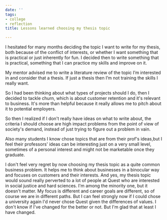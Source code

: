 ```yaml
---
date: ''
tags:
- college
- reflection
title: Lessons learned choosing my thesis topic

---
```

I hesitated for many months deciding the topic I want to write for my thesis, both because of the conflict of interests, or whether I want something that is practical or just inherently for fun. I decided then to write something that is practical, something that I can practice my skills and improve on it. 
‍

My mentor advised me to write a literature review of the topic I’m interested in and consider that a thesis. If just a thesis then I’m not training the skills I really want. 
‍

So I had been thinking about what types of projects should I do, then I decided to tackle churn, which is about customer retention and it's relevant to business. It's more than helpful because it really allows me to pitch about it to potential employers. 
‍

So then I realized if I don't really have ideas on what to write about, the criteria I should choose are high impact problems from the point of view of society's demand, instead of just trying to figure out a problem in vain. 


Also many students I know chose topics that are from their prof's ideas,but I feel their professors' ideas can be interesting just on a very small level, sometimes of a personal interest and might not be marketable once they graduate. 
‍

I don't feel very regret by now choosing my thesis topic as a quite common business problem. It helps me to think about businesses in a binocular way and focuses on customers and their interests. And yes, my thesis topic would sound really perverted to a lot of people at Quest who are interested in social justice and hard sciences. I'm among the minority one, but it doesn't matter. My focus is different and career goals are different, so of course we are in different paths. But I can feel strongly now if I could chose a university again I'd never chose Quest given the differences of values. I don't know if I've changed for the better or not. But I'm glad that at least I have changed.